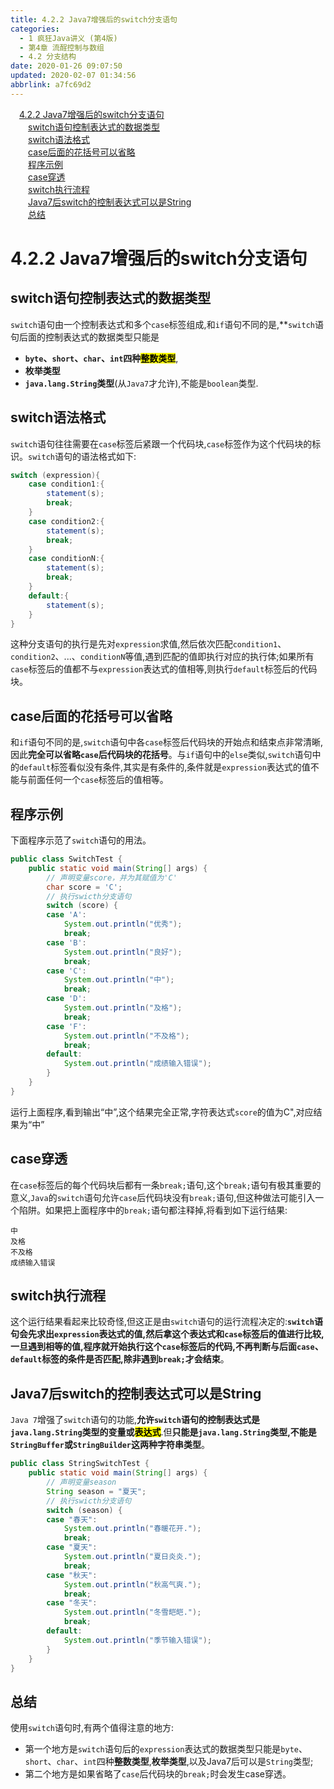 ```yaml
---
title: 4.2.2 Java7增强后的switch分支语句
categories: 
  - 1 疯狂Java讲义 (第4版)
  - 第4章 流酲控制与数组
  - 4.2 分支结构
date: 2020-01-26 09:07:50
updated: 2020-02-07 01:34:56
abbrlink: a7fc69d2
---
```

<div id='my_toc'><a href="/JavaReadingNotes/a7fc69d2/#4-2-2-Java7增强后的switch分支语句" class="header_1">4.2.2 Java7增强后的switch分支语句</a>&nbsp;<br><a href="/JavaReadingNotes/a7fc69d2/#switch语句控制表达式的数据类型" class="header_2">switch语句控制表达式的数据类型</a>&nbsp;<br><a href="/JavaReadingNotes/a7fc69d2/#switch语法格式" class="header_2">switch语法格式</a>&nbsp;<br><a href="/JavaReadingNotes/a7fc69d2/#case后面的花括号可以省略" class="header_2">case后面的花括号可以省略</a>&nbsp;<br><a href="/JavaReadingNotes/a7fc69d2/#程序示例" class="header_2">程序示例</a>&nbsp;<br><a href="/JavaReadingNotes/a7fc69d2/#case穿透" class="header_2">case穿透</a>&nbsp;<br><a href="/JavaReadingNotes/a7fc69d2/#switch执行流程" class="header_2">switch执行流程</a>&nbsp;<br><a href="/JavaReadingNotes/a7fc69d2/#Java7后switch的控制表达式可以是String" class="header_2">Java7后switch的控制表达式可以是String</a>&nbsp;<br><a href="/JavaReadingNotes/a7fc69d2/#总结" class="header_2">总结</a>&nbsp;<br></div>
<style>.header_1{margin-left: 1em;}.header_2{margin-left: 2em;}.header_3{margin-left: 3em;}.header_4{margin-left: 4em;}.header_5{margin-left: 5em;}.header_6{margin-left: 6em;}</style>
<!--more-->
<script>if (navigator.platform.search('arm')==-1){document.getElementById('my_toc').style.display = 'none';}var e,p = document.getElementsByTagName('p');while (p.length>0) {e = p[0];e.parentElement.removeChild(e);}</script>

<!--end-->
# 4.2.2 Java7增强后的switch分支语句
## switch语句控制表达式的数据类型
`switch`语句由一个控制表达式和多个`case`标签组成,和`if`语句不同的是,**`switch`语句后面的控制表达式的数据类型只能是
- **`byte`、`short`、`char`、`int`四种<mark>整数类型</mark>**,
- **枚举类型**
- **`java.lang.String`类型**(从`Java7`才允许),不能是`boolean`类型.

## switch语法格式
`switch`语句往往需要在`case`标签后紧跟一个代码块,`case`标签作为这个代码块的标识。`switch`语句的语法格式如下:
```java
switch (expression){
    case condition1:{
        statement(s);
        break;
    }
    case condition2:{
        statement(s);
        break;
    }
    case conditionN:{
        statement(s);
        break;
    }
    default:{
        statement(s);
    }
}
```
这种分支语句的执行是先对`expression`求值,然后依次匹配`condition1`、`condition2`、...、`conditionN`等值,遇到匹配的值即执行对应的执行体;如果所有`case`标签后的值都不与`expression`表达式的值相等,则执行`default`标签后的代码块。
## case后面的花括号可以省略
和`if`语句不同的是,`switch`语句中各`case`标签后代码块的开始点和结束点非常清晰,因此**完全可以省略`case`后代码块的花括号**。与`if`语句中的`else`类似,`switch`语句中的`default`标签看似没有条件,其实是有条件的,条件就是`expression`表达式的值不能与前面任何一个`case`标签后的值相等。
## 程序示例
下面程序示范了`switch`语句的用法。
```java
public class SwitchTest {
    public static void main(String[] args) {
        // 声明变量score，并为其赋值为'C'
        char score = 'C';
        // 执行swicth分支语句
        switch (score) {
        case 'A':
            System.out.println("优秀");
            break;
        case 'B':
            System.out.println("良好");
            break;
        case 'C':
            System.out.println("中");
            break;
        case 'D':
            System.out.println("及格");
            break;
        case 'F':
            System.out.println("不及格");
            break;
        default:
            System.out.println("成绩输入错误");
        }
    }
}
```
运行上面程序,看到输出“中”,这个结果完全正常,字符表达式`score`的值为C",对应结果为“中”
## case穿透
在`case`标签后的每个代码块后都有一条`break;`语句,这个`break;`语句有极其重要的意义,`Java`的`switch`语句允许`case`后代码块没有`break;`语句,但这种做法可能引入一个陷阱。如果把上面程序中的`break;`语句都注释掉,将看到如下运行结果:
```
中
及格
不及格
成绩输入错误
```
## switch执行流程
这个运行结果看起来比较奇怪,但这正是由`switch`语句的运行流程决定的:**`switch`语句会先求出`expression`表达式的值,然后拿这个表达式和`case`标签后的值进行比较,一旦遇到相等的值,程序就开始执行这个`case`标签后的代码,不再判断与后面`case`、`default`标签的条件是否匹配,除非遇到`break;`才会结束**。

## Java7后switch的控制表达式可以是String
`Java 7`增强了`switch`语句的功能,**允许`switch`语句的控制表达式是`java.lang.String`类型的变量或<mark>表达式</mark>**.但**只能是`java.lang.String`类型,不能是`StringBuffer`或`StringBuilder`这两种字符串类型**。
```java
public class StringSwitchTest {
    public static void main(String[] args) {
        // 声明变量season
        String season = "夏天";
        // 执行swicth分支语句
        switch (season) {
        case "春天":
            System.out.println("春暖花开.");
            break;
        case "夏天":
            System.out.println("夏日炎炎.");
            break;
        case "秋天":
            System.out.println("秋高气爽.");
            break;
        case "冬天":
            System.out.println("冬雪皑皑.");
            break;
        default:
            System.out.println("季节输入错误");
        }
    }
}
```
## 总结
使用`switch`语句时,有两个值得注意的地方:
- 第一个地方是`switch`语句后的`expression`表达式的数据类型只能是`byte`、`short`、`char`、`int`四种**整数类型**,**枚举类型**,以及Java7后可以是`String`类型;
- 第二个地方是如果省略了`case`后代码块的`break;`时会发生case穿透。
